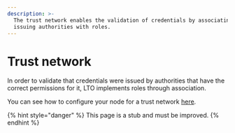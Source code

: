 ```yaml
---
description: >-
  The trust network enables the validation of credentials by associating the
  issuing authorities with roles.
---
```


# Trust network

In order to validate that credentials were issued by authorities that have the correct permissions for it, LTO implements roles through association.

You can see how to configure your node for a trust network [here](../../node/identity-node/configuration/trust-network.md).

{% hint style="danger" %}
This page is a stub and must be improved.
{% endhint %}
